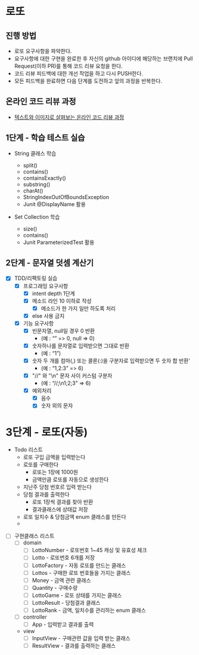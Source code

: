 # 로또
## 진행 방법
* 로또 요구사항을 파악한다.
* 요구사항에 대한 구현을 완료한 후 자신의 github 아이디에 해당하는 브랜치에 Pull Request(이하 PR)를 통해 코드 리뷰 요청을 한다.
* 코드 리뷰 피드백에 대한 개선 작업을 하고 다시 PUSH한다.
* 모든 피드백을 완료하면 다음 단계를 도전하고 앞의 과정을 반복한다.

## 온라인 코드 리뷰 과정
* [텍스트와 이미지로 살펴보는 온라인 코드 리뷰 과정](https://github.com/next-step/nextstep-docs/tree/master/codereview)

## 1단계 - 학습 테스트 실습
* String 클래스 학습
  * split()
  * contains()
  * containsExactly()
  * substring()
  * charAt()
  * StringIndexOutOfBoundsException
  * Junit @DisplayName 활용
    

* Set Collection 학습
  * size()
  * contains()
  * Junit ParameterizedTest 활용

## 2단계 - 문자열 덧셈 계산기
* [X] TDD/리팩토링 실습
  * [X] 프로그래밍 요구사항
    * [X] intent depth 1단계
    * [X] 메소드 라인 10 이하로 작성
      * [X] 메소드가 한 가지 일만 하도록 처리
    * [X] else 사용 금지
  * [X] 기능 요구사항
    * [X] 빈문자열, null일 경우 0 반환
      * (예 : “” => 0, null => 0)
    * [X] 숫자하나를 문자열로 입력받으면 그대로 반환
      * (예 : “1”)
    * [X] 숫자 두 개를 컴마(,) 또는 콜론(:)을 구분자로 입력받으면 두 숫자 합 반환'
      * (예 : “1,2:3” => 6)
    * [X] "//" 와 "\n" 문자 사이 커스텀 구분자 
      * (예 : “//;\n1;2;3” => 6)
    * [X] 예외처리
      * [X] 음수
      * [X] 숫자 외의 문자

# 3단계 - 로또(자동)
* Todo 리스트
  * 로또 구입 금액을 입력받는다
  * 로또를 구매한다
    * 로또는 1장에 1000원
    * 금액만큼 로또를 자동으로 생성한다
  * 지난주 당첨 번호르 입력 받는다
  * 당첨 결과를 출력한다
    * 로또 1장씩 결과를 찾아 반환
    * 결과클래스에 상태값 저장
  * 로또 일치수 & 당첨금액 enum 클래스를 만든다
  * 

*[ ] 구현클래스 리스트
  *[ ] domain
    *[ ] LottoNumber - 로또번호 1~45 캐싱 및 유효성 체크
    *[ ] Lotto - 로또번호 6개를 저장
    *[ ] LottoFactory - 자동 로또를 만드는 클래스
    *[ ] Lottos - 구매한 로또 번호들을 가지는 클래스
    *[ ] Money - 금액 관련 클래스 
    *[ ] Quantity - 구매수량
    *[ ] LottoGame - 로또 상태를 가지는 클래스
    *[ ] LottoResult - 당첨결과 클래스
    *[ ] LottoRank - 금액, 일치수를 관리하는 enum 클래스
  *[ ] controller
    *[ ] App - 입력받고 결과를 출력
  * view
    *[ ] InputView - 구매관련 값을 입력 받는 클래스
    *[ ] ResultView - 결과를 출력하는 클래스

